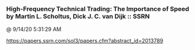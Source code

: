﻿

### High-Frequency Technical Trading: The Importance of Speed by Martin L. Scholtus, Dick J. C. van Dijk :: SSRN
@ 9/14/20 5:31:29 AM

https://papers.ssrn.com/sol3/papers.cfm?abstract_id=2013789


